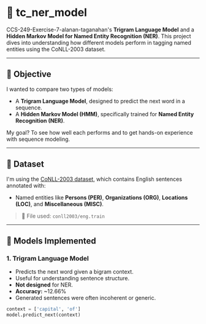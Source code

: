 # 🧠 tc_ner_model

CCS-249-Exercise-7-alanan-taganahan's **Trigram Language Model** and a **Hidden Markov Model for Named Entity Recognition (NER)**. This project dives into understanding how different models perform in tagging named entities using the CoNLL-2003 dataset.

---

## 📌 Objective

I wanted to compare two types of models:
- A **Trigram Language Model**, designed to predict the next word in a sequence.
- A **Hidden Markov Model (HMM)**, specifically trained for **Named Entity Recognition (NER)**.

My goal? To see how well each performs and to get hands-on experience with sequence modeling.

---

## 📂 Dataset

I'm using the [CoNLL-2003 dataset](https://www.clips.uantwerpen.be/conll2003/ner/), which contains English sentences annotated with:
- Named entities like **Persons (PER)**, **Organizations (ORG)**, **Locations (LOC)**, and **Miscellaneous (MISC)**.

> 📍 File used: `conll2003/eng.train`

---

## 🚀 Models Implemented

### 1. Trigram Language Model
- Predicts the next word given a bigram context.
- Useful for understanding sentence structure.
- **Not designed** for NER.
- **Accuracy:** ~12.66%
- Generated sentences were often incoherent or generic.

```python
context = ['capital', 'of']
model.predict_next(context)
